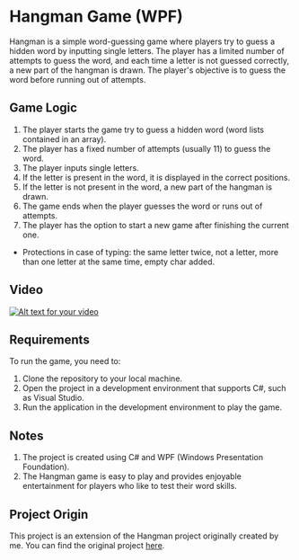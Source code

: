 # Hangman Game (WPF)

Hangman is a simple word-guessing game where players try to guess a hidden word by inputting single letters. The player has a limited number of attempts to guess the word, and each time a letter is not guessed correctly, a new part of the hangman is drawn. The player's objective is to guess the word before running out of attempts.

## Game Logic

1. The player starts the game try to guess a hidden word (word lists contained in an array).
2. The player has a fixed number of attempts (usually 11) to guess the word.
3. The player inputs single letters.
4. If the letter is present in the word, it is displayed in the correct positions.
5. If the letter is not present in the word, a new part of the hangman is drawn.
6. The game ends when the player guesses the word or runs out of attempts.
7. The player has the option to start a new game after finishing the current one.

* Protections in case of typing: the same letter twice, not a letter, more than one letter at the same time, empty char added.

## Video

[![Alt text for your video](http://img.youtube.com/vi/A_k6epJdFwQ/0.jpg)](http://www.youtube.com/watch?v=A_k6epJdFwQ)


## Requirements

To run the game, you need to:

1. Clone the repository to your local machine.
2. Open the project in a development environment that supports C#, such as Visual Studio.
3. Run the application in the development environment to play the game.

## Notes

1. The project is created using C# and WPF (Windows Presentation Foundation).
2. The Hangman game is easy to play and provides enjoyable entertainment for players who like to test their word skills.

## Project Origin

This project is an extension of the Hangman project originally created by me. You can find the original project [here](https://github.com/PiotrStus/Hangman).
